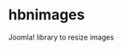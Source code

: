 <!--
SPDX-FileCopyrightText: 2024 Matthias Fehring <https://www.huessenbergnetz.de>

SPDX-License-Identifier: LGPL-3.0-or-later
-->

# hbnimages
Joomla! library to resize images
